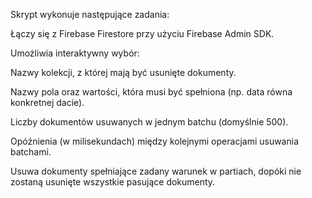 Skrypt wykonuje następujące zadania:

Łączy się z Firebase Firestore przy użyciu Firebase Admin SDK.

Umożliwia interaktywny wybór:

Nazwy kolekcji, z której mają być usunięte dokumenty.

Nazwy pola oraz wartości, która musi być spełniona (np. data równa konkretnej dacie).

Liczby dokumentów usuwanych w jednym batchu (domyślnie 500).

Opóźnienia (w milisekundach) między kolejnymi operacjami usuwania batchami.

Usuwa dokumenty spełniające zadany warunek w partiach, dopóki nie zostaną usunięte wszystkie pasujące dokumenty.